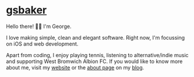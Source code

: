 # [gsbaker](https://www.gsbaker.uk)

Hello there! 👋🏻 I'm George.

I love making simple, clean and elegant software. Right now, I'm focussing on iOS and web development.

Apart from coding, I enjoy playing tennis, listening to alternative/indie music and supporting West Bromwich
 Albion FC. If you would like to know more about me, visit my [website](https://www.gsbaker.uk) or the 
 [about page](https://blog.gsbaker.uk/about/) on my [blog](https://blog.gsbaker.uk).